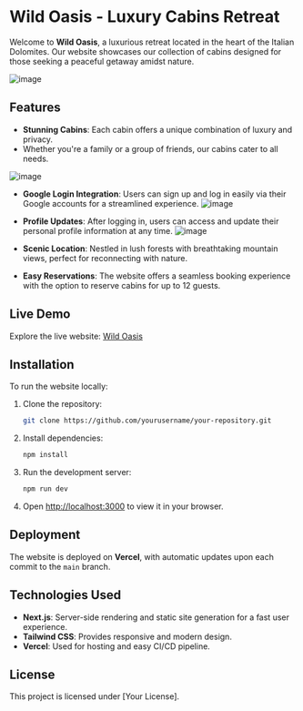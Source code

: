 
# Wild Oasis - Luxury Cabins Retreat

Welcome to **Wild Oasis**, a luxurious retreat located in the heart of the Italian Dolomites. Our website showcases our collection of cabins designed for those seeking a peaceful getaway amidst nature.

![image](https://github.com/user-attachments/assets/3a5075be-b743-4e50-81e3-d9c4a48c6102)


## Features

- **Stunning Cabins**: Each cabin offers a unique combination of luxury and privacy.
-  Whether you're a family or a group of friends, our cabins cater to all needs.

![image](https://github.com/user-attachments/assets/a79bbd2a-ca50-4b51-89ad-fe7dd13ca644)

- **Google Login Integration**: Users can sign up and log in easily via their Google accounts for a streamlined experience.
  ![image](https://github.com/user-attachments/assets/1cb3a848-de8c-45ec-94d9-8ec206c3cff3)

- **Profile Updates**: After logging in, users can access and update their personal profile information at any time.
  ![image](https://github.com/user-attachments/assets/3e6d2923-1cc4-4d5a-907d-17eef476889f)

- **Scenic Location**: Nestled in lush forests with breathtaking mountain views, perfect for reconnecting with nature.
- **Easy Reservations**: The website offers a seamless booking experience with the option to reserve cabins for up to 12 guests.
  
## Live Demo

Explore the live website: [Wild Oasis](https://wild-oasis-web-site.vercel.app)

## Installation

To run the website locally:

1. Clone the repository:

   ```bash
   git clone https://github.com/yourusername/your-repository.git
   ```

2. Install dependencies:

   ```bash
   npm install
   ```

3. Run the development server:

   ```bash
   npm run dev
   ```

4. Open [http://localhost:3000](http://localhost:3000) to view it in your browser.

## Deployment

The website is deployed on **Vercel**, with automatic updates upon each commit to the `main` branch.

## Technologies Used

- **Next.js**: Server-side rendering and static site generation for a fast user experience.
- **Tailwind CSS**: Provides responsive and modern design.
- **Vercel**: Used for hosting and easy CI/CD pipeline.

## License

This project is licensed under [Your License].
